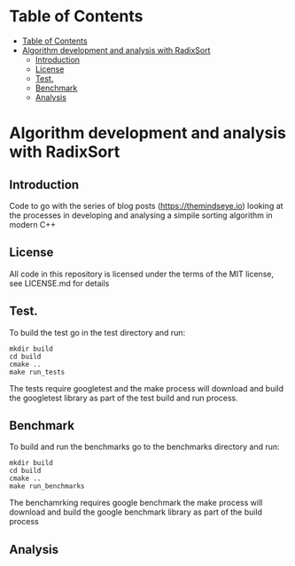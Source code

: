Table of Contents
=================

* [Table of Contents](#table-of-contents)
* [Algorithm development and analysis with RadixSort](#algorithm-development-and-analysis-with-radixsort)
  * [Introduction](#introduction)
  * [License](#license)
  * [Test.](#test)
  * [Benchmark](#benchmark)
  * [Analysis](#analysis)
    

# Algorithm development and analysis with RadixSort

## Introduction
Code to go with the series of blog posts (https://themindseye.io) looking at the processes in developing and analysing a simpile sorting algorithm in modern C++

## License
All code in this repository is licensed under the terms of the MIT license, see LICENSE.md for details

## Test.
To build the test go in the test directory and run:

```
mkdir build
cd build
cmake ..
make run_tests
```
The tests require googletest and the make process will download and build the googletest library as part of the test build and run process.

## Benchmark
To build and run the benchmarks go to the benchmarks directory and run:

```
mkdir build
cd build
cmake ..
make run_benchmarks
```
The benchamrking requires google benchmark the make process will download and build the google benchmark library as part of the build process

## Analysis
